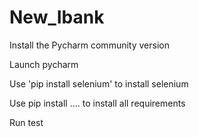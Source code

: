 # New_Ibank

Install the Pycharm community version

Launch pycharm

Use 'pip install selenium' to install selenium

Use pip install .... to install all requirements

Run test
